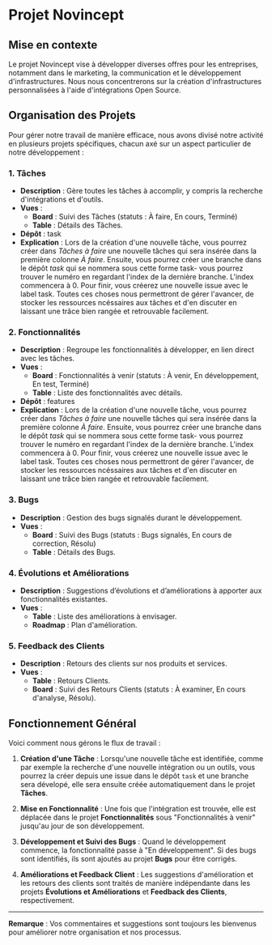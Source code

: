 # Projet Novincept

## Mise en contexte
Le projet Novincept vise à développer diverses offres pour les entreprises, notamment dans le marketing, la communication et le développement d'infrastructures. Nous nous concentrerons sur la création d'infrastructures personnalisées à l'aide d'intégrations Open Source.

## Organisation des Projets
Pour gérer notre travail de manière efficace, nous avons divisé notre activité en plusieurs projets spécifiques, chacun axé sur un aspect particulier de notre développement :

### 1. Tâches
- **Description** : Gère toutes les tâches à accomplir, y compris la recherche d'intégrations et d'outils.
- **Vues** : 
  - **Board** : Suivi des Tâches (statuts : À faire, En cours, Terminé)
  - **Table** : Détails des Tâches.
- **Dépôt** : task
- **Explication** : Lors de la création d'une nouvelle tâche, vous pourrez créer dans *Tâches à faire* une nouvelle tâches qui sera insérée dans la première colonne *À faire*. Ensuite, vous pourrez créer une branche dans le dépôt *task* qui se nommera sous cette forme task-<index> vous pourrez trouver le numéro en regardant l'index de la dernière branche. L'index commencera à 0. Pour finir, vous créerez une nouvelle issue avec le label task. Toutes ces choses nous permettront de gérer l'avancer, de stocker les ressources ncéssaires aux tâches et d'en discuter en laissant une trâce bien rangée et retrouvable facilement.

### 2. Fonctionnalités
- **Description** : Regroupe les fonctionnalités à développer, en lien direct avec les tâches.
- **Vues** : 
  - **Board** : Fonctionnalités à venir (statuts : À venir, En développement, En test, Terminé)
  - **Table** : Liste des fonctionnalités avec détails.
- **Dépôt** : features
- **Explication** : Lors de la création d'une nouvelle tâche, vous pourrez créer dans *Tâches à faire* une nouvelle tâches qui sera insérée dans la première colonne *À faire*. Ensuite, vous pourrez créer une branche dans le dépôt *task* qui se nommera sous cette forme task-<index> vous pourrez trouver le numéro en regardant l'index de la dernière branche. L'index commencera à 0. Pour finir, vous créerez une nouvelle issue avec le label task. Toutes ces choses nous permettront de gérer l'avancer, de stocker les ressources ncéssaires aux tâches et d'en discuter en laissant une trâce bien rangée et retrouvable facilement.

### 3. Bugs
- **Description** : Gestion des bugs signalés durant le développement.
- **Vues** : 
  - **Board** : Suivi des Bugs (statuts : Bugs signalés, En cours de correction, Résolu)
  - **Table** : Détails des Bugs.

### 4. Évolutions et Améliorations
- **Description** : Suggestions d’évolutions et d’améliorations à apporter aux fonctionnalités existantes.
- **Vues** : 
  - **Table** : Liste des améliorations à envisager.
  - **Roadmap** : Plan d'amélioration.

### 5. Feedback des Clients
- **Description** : Retours des clients sur nos produits et services.
- **Vues** : 
  - **Table** : Retours Clients.
  - **Board** : Suivi des Retours Clients (statuts : À examiner, En cours d'analyse, Résolu).

## Fonctionnement Général
Voici comment nous gérons le flux de travail :

1. **Création d'une Tâche** : Lorsqu'une nouvelle tâche est identifiée, comme par exemple la recherche d'une nouvelle intégration ou un outils, vous pourrez la créer depuis une issue dans le dépôt `task` et une branche sera dévelopé, elle sera ensuite créée automatiquement dans le projet **Tâches**.
   
2. **Mise en Fonctionnalité** : Une fois que l'intégration est trouvée, elle est déplacée dans le projet **Fonctionnalités** sous "Fonctionnalités à venir" jusqu'au jour de son développement.

3. **Développement et Suivi des Bugs** : Quand le développement commence, la fonctionnalité passe à "En développement". Si des bugs sont identifiés, ils sont ajoutés au projet **Bugs** pour être corrigés.

4. **Améliorations et Feedback Client** : Les suggestions d'amélioration et les retours des clients sont traités de manière indépendante dans les projets **Évolutions et Améliorations** et **Feedback des Clients**, respectivement.


---

**Remarque** : Vos commentaires et suggestions sont toujours les bienvenus pour améliorer notre organisation et nos processus.
